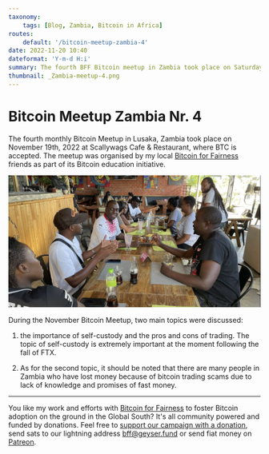 ```yaml
---
taxonomy:
    tags: [Blog, Zambia, Bitcoin in Africa]
routes:
    default: '/bitcoin-meetup-zambia-4'
date: 2022-11-20 10:40
dateformat: 'Y-m-d H:i'
summary: The fourth BFF Bitcoin meetup in Zambia took place on Saturday Nov 19. 
thumbnail: _Zambia-meetup-4.png
---
```


# Bitcoin Meetup Zambia Nr.  4

The fourth monthly Bitcoin Meetup in Lusaka, Zambia took place on November 19th, 2022 at Scallywags Cafe & Restaurant, where BTC is accepted. The meetup was organised by my local [Bitcoin for Fairness](https://bffbtc.org) friends as part of its Bitcoin education initiative. 

![](_Zambia-meetup-4.png)

During the November Bitcoin Meetup, two main topics were discussed: 

1. the importance of self-custody and the pros and cons of trading. 
   The topic of self-custody is extremely important at the moment following the fall of FTX. 
   
2. As for the second topic, it should be noted that there are many people in Zambia who have lost money because of bitcoin trading scams due to lack of knowledge and promises of fast money.


---
You like my work and efforts with [Bitcoin for Fairness](https://bffbtc.org) to foster Bitcoin adoption on the ground in the Global South? It's all community powered and funded by donations. Feel free to [support our campaign with a donation](https://anita.link/geyser), send sats to our lightning address bff@geyser.fund or send fiat money on [Patreon](https://patreon.com/anitaposch).
